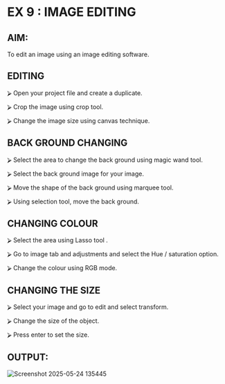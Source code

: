 
# EX 9 : IMAGE EDITING

## AIM:

 To edit an image using an image editing software.

## EDITING


⮚	Open your project file and create a duplicate.

⮚	Crop the image using crop tool.

⮚	Change the image size using canvas technique.


## BACK GROUND CHANGING


⮚	Select the area to change the back ground using magic wand tool.

⮚	Select the back ground image for your image.

⮚	Move the shape of the back ground using marquee tool.

⮚	Using selection tool, move the back ground.


## CHANGING COLOUR


⮚	Select the area using Lasso tool .

⮚	Go to image tab and adjustments and select the Hue / saturation option.

⮚	Change the colour using RGB mode.





## CHANGING THE SIZE


⮚	Select your image and go to edit and select transform.

⮚	Change the size of the object.

⮚	Press enter to set the size.



## OUTPUT:
![Screenshot 2025-05-24 135445](https://github.com/user-attachments/assets/4e7467d5-55be-4490-9b0e-1852153282a9)

